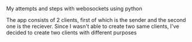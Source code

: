 My attempts and steps with webosockets using python

The app consists of 2 clients, first of which is the sender and the second one is the reciever. Since I wasn't able to create two same clients, I've decided to create two clients with different purposes